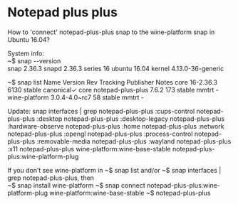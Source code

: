 # Notepad plus plus
How to 'connect' notepad-plus-plus snap to the wine-platform snap in Ubuntu 16.04?

System info: <br />
~$ snap --version <br />
snap    2.36.3
snapd   2.36.3
series  16
ubuntu  16.04
kernel  4.13.0-36-generic

~$ snap list
Name               Version        Rev   Tracking  Publisher   Notes
core               16-2.36.3      6130  stable    canonical✓  core
notepad-plus-plus  7.6.2          173   stable    mmtrt       -
wine-platform      3.0.4-4.0~rc7  58    stable    mmtrt       -

Update:
snap interfaces | grep notepad-plus-plus
:cups-control                    notepad-plus-plus
:desktop                         notepad-plus-plus
:desktop-legacy                  notepad-plus-plus
:hardware-observe                notepad-plus-plus
:home                            notepad-plus-plus
:network                         notepad-plus-plus
:opengl                          notepad-plus-plus
:process-control                 notepad-plus-plus
:removable-media                 notepad-plus-plus
:wayland                         notepad-plus-plus
:x11                             notepad-plus-plus
wine-platform:wine-base-stable   notepad-plus-plus:wine-platform-plug

If you don’t see wine-platform in ~$ snap list and/or ~$ snap interfaces | grep notepad-plus-plus, then  
~$ snap install wine-platform
~$ snap connect notepad-plus-plus:wine-platform-plug wine-platform:wine-base-stable
~$ notepad-plus-plus
